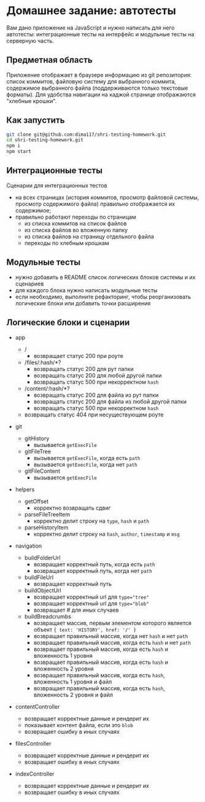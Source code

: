# Домашнее задание: автотесты

Вам дано приложение на JavaScript и нужно написать для него автотесты: интеграционные тесты на интерфейс и модульные тесты на серверную часть.

## Предметная область

Приложение отображает в браузере информацию из git репозитория: список коммитов, файловую систему для выбранного коммита, содержимое выбранного файла (поддерживаются только текстовые форматы). Для удобства навигации на каджой странице отображаются "хлебные крошки".

## Как запустить

```sh
git clone git@github.com:dima117/shri-testing-homework.git
cd shri-testing-homework.git
npm i
npm start
```

## Интеграционные тесты

Сценарии для интеграционных тестов

- на всех страницах (история коммитов, просмотр файловой системы, просмотр содержимого файла) правильно отображается их содержимое;
- правильно работают переходы по страницам
  - из списка коммитов на список файлов
  - из списка файлов во вложенную папку
  - из списка файлов на страницу отдельного файла
  - переходы по хлебным крошкам

## Модульные тесты

- нужно добавить в README список логических блоков системы и их сценариев
- для каждого блока нужно написать модульные тесты
- если необходимо, выполните рефакторинг, чтобы реорганизовать логические блоки или добавить точки расширения

## Логические блоки и сценарии

- app

  - /
    - возвращает статус 200 при роуте
  - /files/:hash/\*?
    - возвращать статус 200 для рут папки
    - возвращать статус 200 для любой другой папки
    - возвращать статус 500 при некорректном `hash`
  - /content/:hash/\*?
    - возвращать статус 200 для файла из рут папки
    - возвращать статус 200 для файла из любой другой папки
    - возвращать статус 500 при некорректном `hash`
  - возвращать статус 404 при несуществующем роуте

- git

  - gitHistory
    - вызывается `getExecFile`
  - gitFileTree
    - вызывается `getExecFile`, когда есть `path`
    - вызывается `getExecFile`, когда нет `path`
  - gitFileContent
    - вызывается `getExecFile`

- helpers

  - getOffset
    - корректно возвращать сдвиг
  - parseFileTreeItem
    - корректно делит строку на `type`, `hash` и `path`
  - parseHistoryItem
    - корректно делит строку на `hash`, `author`, `timestamp` и `msg`

- navigation

  - buildFolderUrl
    - возвращает корректный путь, когда есть `path`
    - возвращает корректный путь, когда нет `path`
  - buildFileUrl
    - возвращает корректный путь
  - buildObjectUrl
    - возвращает корректный url для `type="tree"`
    - возвращает корректный url для `type="blob"`
    - возвращает # для иных случаев
  - buildBreadcrumbs
    - возвращает массив, первым элементом которого является объект `{ text: 'HISTORY', href: '/' }`
    - возвращает правильный массив, когда нет `hash` и нет `path`
    - возвращает правильный массив, когда есть `hash` и нет `path`
    - возвращает правильный массив, когда есть `hash` и вложенность 1 уровня
    - возвращает правильный массив, когда есть `hash` и вложенность 2 уровня
    - возвращает правильный массив, когда есть `hash`, вложенность 1 уровня и файл
    - возвращает правильный массив, когда есть `hash`, вложенность 2 уровня и файл

- contentController

  - возвращает корректные данные и рендерит их
  - показывает контент файла, если это `blob`
  - возвращает ошибку в иных случаях

- filesController

  - возвращает корректные данные и рендерит их
  - возвращает ошибку в иных случаях

- indexController

  - возвращает корректные данные и рендерит их
  - возвращает ошибку в иных случаях
